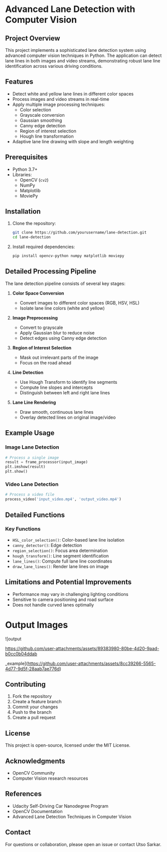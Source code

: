 # Advanced Lane Detection with Computer Vision

## Project Overview

This project implements a sophisticated lane detection system using advanced computer vision techniques in Python. The application can detect lane lines in both images and video streams, demonstrating robust lane line identification across various driving conditions.

## Features

- Detect white and yellow lane lines in different color spaces
- Process images and video streams in real-time
- Apply multiple image processing techniques:
  - Color selection
  - Grayscale conversion
  - Gaussian smoothing
  - Canny edge detection
  - Region of interest selection
  - Hough line transformation
- Adaptive lane line drawing with slope and length weighting

## Prerequisites

- Python 3.7+
- Libraries:
  - OpenCV (`cv2`)
  - NumPy
  - Matplotlib
  - MoviePy
  
## Installation

1. Clone the repository:
   ```bash
   git clone https://github.com/yourusername/lane-detection.git
   cd lane-detection
   ```

2. Install required dependencies:
   ```bash
   pip install opencv-python numpy matplotlib moviepy
   ```

## Detailed Processing Pipeline

The lane detection pipeline consists of several key stages:

1. **Color Space Conversion**
   - Convert images to different color spaces (RGB, HSV, HSL)
   - Isolate lane line colors (white and yellow)

2. **Image Preprocessing**
   - Convert to grayscale
   - Apply Gaussian blur to reduce noise
   - Detect edges using Canny edge detection

3. **Region of Interest Selection**
   - Mask out irrelevant parts of the image
   - Focus on the road ahead

4. **Line Detection**
   - Use Hough Transform to identify line segments
   - Compute line slopes and intercepts
   - Distinguish between left and right lane lines

5. **Lane Line Rendering**
   - Draw smooth, continuous lane lines
   - Overlay detected lines on original image/video

## Example Usage

### Image Lane Detection
```python
# Process a single image
result = frame_processor(input_image)
plt.imshow(result)
plt.show()
```

### Video Lane Detection
```python
# Process a video file
process_video('input_video.mp4', 'output_video.mp4')
```

## Detailed Functions

### Key Functions
- `HSL_color_selection()`: Color-based lane line isolation
- `canny_detector()`: Edge detection
- `region_selection()`: Focus area determination
- `hough_transform()`: Line segment identification
- `lane_lines()`: Compute full lane line coordinates
- `draw_lane_lines()`: Render lane lines on image

## Limitations and Potential Improvements

- Performance may vary in challenging lighting conditions
- Sensitive to camera positioning and road surface
- Does not handle curved lanes optimally

# Output Images
![output

https://github.com/user-attachments/assets/89383980-80be-4d20-9aad-b0cc0b04ddab

_example](https://github.com/user-attachments/assets/8cc39266-5565-4d77-9d5f-28aab7ae776d)


## Contributing

1. Fork the repository
2. Create a feature branch
3. Commit your changes
4. Push to the branch
5. Create a pull request

## License

This project is open-source, licensed under the MIT License.

## Acknowledgments

- OpenCV Community
- Computer Vision research resources

## References

- Udacity Self-Driving Car Nanodegree Program
- OpenCV Documentation
- Advanced Lane Detection Techniques in Computer Vision

## Contact

For questions or collaboration, please open an issue or contact Utso Sarkar.

